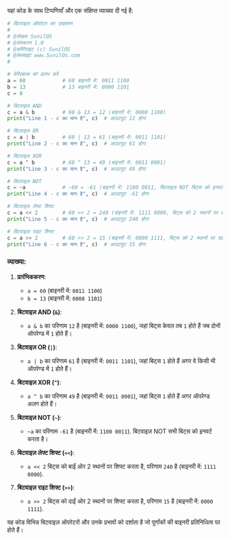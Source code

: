 यहां कोड के साथ टिप्पणियाँ और एक संक्षिप्त व्याख्या दी गई है:

```python
# बिटवाइज़ ऑपरेटर का उदाहरण
# 
# @लेखक SunilOS  
# @संस्करण 1.0
# @कॉपीराइट (c) SunilOS  
# @वेबसाइट www.SunilOs.com
#

# वेरिएबल्स को प्रारंभ करें
a = 60            # 60 बाइनरी में: 0011 1100
b = 13            # 13 बाइनरी में: 0000 1101
c = 0

# बिटवाइज़ AND
c = a & b         # 60 & 13 = 12 (बाइनरी में: 0000 1100)
print("Line 1 - c का मान है", c)  # आउटपुट 12 होगा

# बिटवाइज़ OR
c = a | b         # 60 | 13 = 61 (बाइनरी में: 0011 1101)
print("Line 2 - c का मान है", c)  # आउटपुट 61 होगा

# बिटवाइज़ XOR
c = a ^ b         # 60 ^ 13 = 49 (बाइनरी में: 0011 0001)
print("Line 3 - c का मान है", c)  # आउटपुट 49 होगा

# बिटवाइज़ NOT
c = ~a            # ~60 = -61 (बाइनरी में: 1100 0011, बिटवाइज़ NOT बिट्स को इनवर्ट करता है)
print("Line 4 - c का मान है", c)  # आउटपुट -61 होगा

# बिटवाइज़ लेफ्ट शिफ्ट
c = a << 2        # 60 << 2 = 240 (बाइनरी में: 1111 0000, बिट्स को 2 स्थानों पर बाईं ओर शिफ्ट करता है)
print("Line 5 - c का मान है", c)  # आउटपुट 240 होगा

# बिटवाइज़ राइट शिफ्ट
c = a >> 2        # 60 >> 2 = 15 (बाइनरी में: 0000 1111, बिट्स को 2 स्थानों पर दाईं ओर शिफ्ट करता है)
print("Line 6 - c का मान है", c)  # आउटपुट 15 होगा
```

### व्याख्या:

1. **प्रारंभिककरण**:
   - `a = 60` (बाइनरी में: `0011 1100`)
   - `b = 13` (बाइनरी में: `0000 1101`)

2. **बिटवाइज़ AND (`&`)**:
   - `a & b` का परिणाम `12` है (बाइनरी में: `0000 1100`), जहां बिट्स केवल तब `1` होते हैं जब दोनों ऑपरेण्ड में `1` होते हैं।

3. **बिटवाइज़ OR (`|`)**:
   - `a | b` का परिणाम `61` है (बाइनरी में: `0011 1101`), जहां बिट्स `1` होते हैं अगर वे किसी भी ऑपरेण्ड में `1` होते हैं।

4. **बिटवाइज़ XOR (`^`)**:
   - `a ^ b` का परिणाम `49` है (बाइनरी में: `0011 0001`), जहां बिट्स `1` होते हैं अगर ऑपरेण्ड अलग होते हैं।

5. **बिटवाइज़ NOT (`~`)**:
   - `~a` का परिणाम `-61` है (बाइनरी में: `1100 0011`). बिटवाइज़ NOT सभी बिट्स को इनवर्ट करता है।

6. **बिटवाइज़ लेफ्ट शिफ्ट (`<<`)**:
   - `a << 2` बिट्स को बाईं ओर 2 स्थानों पर शिफ्ट करता है, परिणाम `240` है (बाइनरी में: `1111 0000`).

7. **बिटवाइज़ राइट शिफ्ट (`>>`)**:
   - `a >> 2` बिट्स को दाईं ओर 2 स्थानों पर शिफ्ट करता है, परिणाम `15` है (बाइनरी में: `0000 1111`).

यह कोड विभिन्न बिटवाइज़ ऑपरेटरों और उनके प्रभावों को दर्शाता है जो पूर्णांकों की बाइनरी प्रतिनिधित्व पर होते हैं।
